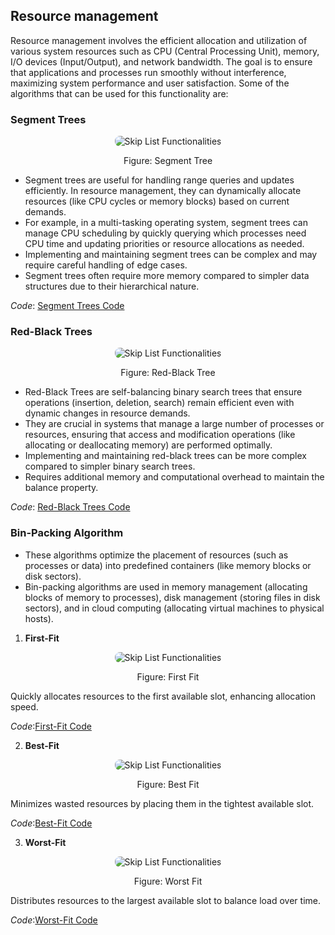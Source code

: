 ## Resource management
Resource management involves the efficient allocation and utilization of various system resources such as CPU (Central Processing Unit), memory, I/O devices (Input/Output), and network bandwidth. The goal is to ensure that applications and processes run smoothly without interference, maximizing system performance and user satisfaction. Some of the algorithms that can be used for this functionality are:
### Segment Trees
<p align="center">
  <img src="https://github.com/PragatiDBhat/Portfolio/assets/163662545/ef07c44a-2e5b-4f3c-8e80-b06c6279dba8" alt="Skip List Functionalities" style="max-width: 100%; height: auto; border-radius: 8px;">
</p>
<p align="center">Figure: Segment Tree</p>

- Segment trees are useful for handling range queries and updates efficiently. In resource management, they can dynamically allocate resources (like CPU cycles or memory blocks) based on current demands.
- For example, in a multi-tasking operating system, segment trees can manage CPU scheduling by quickly querying which processes need CPU time and updating priorities or resource allocations as needed.
- Implementing and maintaining segment trees can be complex and may require careful handling of edge cases.
- Segment trees often require more memory compared to simpler data structures due to their hierarchical nature.

*Code*: [Segment Trees Code](https://github.com/PragatiDBhat/Portfolio/blob/main/Codes/dynamicrangequeries.cpp)

### Red-Black Trees
<p align="center">
  <img src="https://github.com/PragatiDBhat/Portfolio/assets/163662545/12374d2a-acb3-4104-a310-834940348daa" alt="Skip List Functionalities" style="max-width: 100%; height: auto; border-radius: 8px;">
</p>
<p align="center">Figure: Red-Black Tree</p>

- Red-Black Trees are self-balancing binary search trees that ensure operations (insertion, deletion, search) remain efficient even with dynamic changes in resource demands.
- They are crucial in systems that manage a large number of processes or resources, ensuring that access and modification operations (like allocating or deallocating memory) are performed optimally.
- Implementing and maintaining red-black trees can be more complex compared to simpler binary search trees.
- Requires additional memory and computational overhead to maintain the balance property.

*Code*: [Red-Black Trees Code](https://github.com/PragatiDBhat/Portfolio/blob/main/Codes/red-black.cpp)

### Bin-Packing Algorithm
- These algorithms optimize the placement of resources (such as processes or data) into predefined containers (like memory blocks or disk sectors).
- Bin-packing algorithms are used in memory management (allocating blocks of memory to processes), disk management (storing files in disk sectors), and in cloud computing (allocating virtual machines to physical hosts).

1. **First-Fit**

<p align="center">
  <img src="https://github.com/PragatiDBhat/Portfolio/assets/163662545/8a71db49-7818-4661-be93-4a6ce97e963b" alt="Skip List Functionalities" style="max-width: 100%; height: auto; border-radius: 8px;">
</p>
<p align="center">Figure: First Fit</p>

Quickly allocates resources to the first available slot, enhancing allocation speed.

*Code*:[First-Fit Code](https://github.com/PragatiDBhat/Portfolio/blob/main/Codes/firstfit.cpp)

2. **Best-Fit**

<p align="center">
  <img src="https://github.com/PragatiDBhat/Portfolio/assets/163662545/f588d073-0750-4a51-b51e-19c52366714b" alt="Skip List Functionalities" style="max-width: 100%; height: auto; border-radius: 8px;">
</p>
<p align="center">Figure: Best Fit</p>

Minimizes wasted resources by placing them in the tightest available slot.

*Code*:[Best-Fit Code](https://github.com/PragatiDBhat/Portfolio/blob/main/Codes/bestfit.cpp)

3. **Worst-Fit**

<p align="center">
  <img src="https://github.com/PragatiDBhat/Portfolio/assets/163662545/db4276fa-856f-4638-b651-8c6b4a43495f" alt="Skip List Functionalities" style="max-width: 100%; height: auto; border-radius: 8px;">
</p>
<p align="center">Figure: Worst Fit</p>

Distributes resources to the largest available slot to balance load over time.



*Code*:[Worst-Fit Code](https://github.com/PragatiDBhat/Portfolio/blob/main/Codes/worstfit.cpp)
